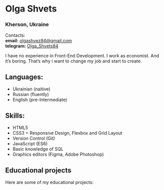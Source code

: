 # Olga Shvets

### Kherson, Ukraine

Contacts:\
**email:** olgashvez84@gmail.com\
**telegram:** [Olga_Shvets84](https://t.me/Olga_Shvets84)

I have no experience in Front-End Development. I work as economist. And it’s boring.
That’s why i want to change my job and start to create.

## Languages:
* Ukrainian (naitive)
* Russian (fluently)
* English (pre-Intermediate)

## Skills:
* HTML5
* CSS3 + Responsive Design, Flexbox and Grid Layout
* Version Control (Git)
* JavaScript (ES6)
* Basic knowledge of SQL
* Graphics editors (Figma, Adobe Photoshop)

## Educational projects
Here are some of my educational projects:
